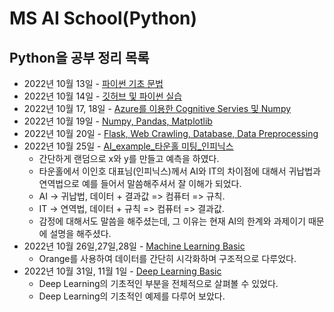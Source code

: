 # MS AI School(Python)

## Python을 공부 정리 목록
- 2022년 10월 13일 - [파이썬 기초 문법](https://github.com/kcw0331/Python/tree/main/Python_Basic_Grammar) 
- 2022년 10월 14일 - [깃허브 및 파이썬 실습](https://github.com/kcw0331/Python/tree/main/Python_Basic_Practical_Exp)
- 2022년 10월 17, 18일 - [Azure를 이용한 Cognitive Servies 및 Numpy](https://github.com/kcw0331/Python/tree/main/Cognitive_Servies(Azure))
- 2022년 10월 19일 - [Numpy, Pandas, Matplotlib](https://github.com/kcw0331/Python/tree/main/numpypandasmatplotlib)
- 2022년 10월 20일 - [Flask, Web Crawling, Database, Data Preprocessing](https://github.com/kcw0331/Python/tree/main/FlaskWebCrawlingDatabase)
- 2022년 10월 25일 - [AI_example_타운홀 미팅_인피닉스](https://github.com/kcw0331/Python/tree/main/ai_example)
  - 간단하게 랜덤으로 x와 y를 만들고 예측을 하였다.
  - 타운홀에서 이인호 대표님(인피닉스)께서 AI와 IT의 차이점에 대해서 귀납법과 연역법으로 예를 들어서 말씀해주셔서 잘 이해가 되었다.
  - AI -> 귀납법, 데이터 + 결과값 => 컴퓨터 => 규칙.
  - IT -> 연역법, 데이터 +  규칙  => 컴퓨터 => 결과값.
  - 감정에 대해서도 말씀을 해주셨는데, 그 이유는 현재 AI의 한계와 과제이기 때문에 설명을 해주셨다.
- 2022년 10월 26일,27일,28일 - [Machine Learning Basic](https://github.com/kcw0331/Python/tree/main/MachineLearning)
  - Orange를 사용하여 데이터를 간단히 시각화하며 구조적으로 다루었다.  
- 2022년 10월 31일, 11월 1일 - [Deep Learning Basic](https://github.com/kcw0331/Python/tree/main/DeepLearning)
  - Deep Learning의 기초적인 부분을 전체적으로 살펴볼 수 있었다.
  - Deep Learning의 기초적인 예제를 다루어 보았다.